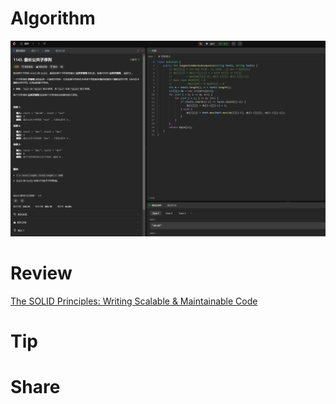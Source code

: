 # Algorithm

![](../../images/temp/zhenran-2024-10-27-lc.png)

# Review

[The SOLID Principles: Writing Scalable & Maintainable Code](https://medium.com/@forreya/the-solid-principles-writing-scalable-maintainable-code-13040ada3bca)

# Tip



# Share
